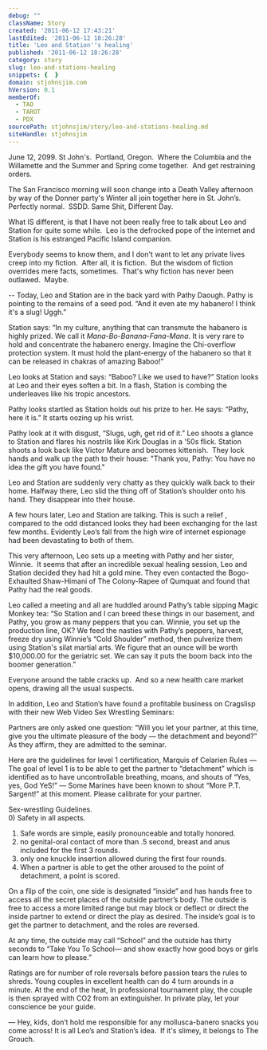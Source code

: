 ```yaml
---
debug: ""
className: Story
created: '2011-06-12 17:43:21'
lastEdited: '2011-06-12 18:26:28'
title: 'Leo and Station''s healing'
published: '2011-06-12 18:26:28'
category: story
slug: leo-and-stations-healing
snippets: {  }
domain: stjohnsjim.com
hVersion: 0.1
memberOf:
  - TAO
  - TAROT
  - PDX
sourcePath: stjohnsjim/story/leo-and-stations-healing.md
siteHandle: stjohnsjim
---
```

June 12, 2099. St John's. &nbsp;Portland, Oregon. &nbsp;Where the Columbia and the Willamette and the Summer and Spring come together. &nbsp;And get restraining orders.

The San Francisco morning will soon change into a Death Valley afternoon by way of the Donner party's Winter all join together here in St. John&rsquo;s. Perfectly normal. &nbsp;SSDD. Same Shit, Different Day.

What IS different, is that I have not been really free to talk about Leo and Station for quite some while. &nbsp;Leo is the defrocked pope of the internet and Station is his estranged Pacific Island companion.

Everybody seems to know them, and I don't want to let any private lives creep into my fiction. &nbsp;After all, it is fiction. &nbsp;But the wisdom of fiction overrides mere facts, sometimes. &nbsp;That's why fiction has never been outlawed. &nbsp;Maybe.

-- Today, Leo and Station are in the back yard with Pathy Daough. Pathy is pointing to the remains of a seed pod. &ldquo;And it even ate my habanero! I think it's a slug! Uggh.&rdquo;

Station says: &ldquo;In my culture, anything that can transmute the habanero is highly prized. We call it _Mana-Bo-Banana-Fana-Mana_. It is very rare to hold and concentrate the habanero energy. Imagine the Chi-overflow protection system. It must hold the plant-energy of the habanero so that it can be released in chakras of amazing Baboo!&rdquo;

Leo looks at Station and says: &ldquo;Baboo? Like we used to have?&rdquo; Station looks at Leo and their eyes soften a bit. In a flash, Station is combing the underleaves like his tropic ancestors.

Pathy looks startled as Station holds out his prize to her. He says: &ldquo;Pathy, here it is.&rdquo; It starts oozing up his wrist.

Pathy look at it with disgust, &ldquo;Slugs, ugh, get rid of it.&rdquo; Leo shoots a glance to Station and flares his nostrils like Kirk Douglas in a '50s flick. Station shoots a look back like Victor Mature and becomes kittenish. &nbsp;They lock hands and walk up the path to their house: &quot;Thank you, Pathy: You have no idea the gift you have found.&quot;

Leo and Station are suddenly very chatty as they quickly walk back to their home. Halfway there, Leo slid the thing off of Station&rsquo;s shoulder onto his hand. They disappear into their house.

A few hours later, Leo and Station are talking. This is such a relief , compared to the odd distanced looks they had been exchanging for the last few months. Evidently Leo&rsquo;s fall from the high wire of internet espionage had been devastating to both of them.

This very afternoon, Leo sets up a meeting with Pathy and her sister, Winnie. &nbsp;It seems that after an incredible sexual healing session, Leo and Station decided they had hit a gold mine. They even contacted the Bogo-Exhaulted Shaw-Himani of The Colony-Rapee of Qumquat and found that Pathy had the real goods.

Leo called a meeting and all are huddled around Pathy&rsquo;s table sipping Magic Monkey tea: &ldquo;So Station and I can breed these things in our basement, and Pathy, you grow as many peppers that you can. Winnie, you set up the production line, OK? We feed the nasties with Pathy&rsquo;s peppers, harvest, freeze dry using Winnie&rsquo;s &ldquo;Cold Shoulder&rdquo; method, then pulverize them using Station's silat martial arts. We figure that an ounce will be worth $10,000.00 for the geriatric set. We can say it puts the boom back into the boomer generation.&rdquo;

Everyone around the table cracks up. &nbsp;And so a new health care market opens, drawing all the usual suspects.

In addition, Leo and Station&rsquo;s have found a profitable business on Cragslisp with their new Web Video Sex Wrestling Seminars:

Partners are only asked one question: &ldquo;Will you let your partner, at this time, give you the ultimate pleasure of the body &mdash; the detachment and beyond?&rdquo; As they affirm, they are admitted to the seminar.

Here are the guidelines for level 1 certification, Marquis of Celarien Rules &mdash;   
The goal of level 1 is to be able to get the partner to &ldquo;detachment&rdquo; which is identified as to have uncontrollable breathing, moans, and shouts of &ldquo;Yes, yes, God YeS!&rdquo; &mdash; Some Marines have been known to shout &ldquo;More P.T. Sargent!&rdquo; at this moment. Please calibrate for your partner.

Sex-wrestling Guidelines.  
0) Safety in all aspects.  
1) Safe words are simple, easily pronounceable and totally honored.   
2) no genital-oral contact of more than .5 second, breast and anus included for the first 3 rounds.  
3) only one knuckle insertion allowed during the first four rounds.  
4) When a partner is able to get the other aroused to the point of detachment, a point is scored.

On a flip of the coin, one side is designated &ldquo;inside&rdquo; and has hands free to access all the secret places of the outside partner&rsquo;s body. The outside is free to access a more limited range but may block or deflect or direct the inside partner to extend or direct the play as desired. The inside&rsquo;s goal is to get the partner to detachment, and the roles are reversed.

At any time, the outside may call &ldquo;School&rdquo; and the outside has thirty seconds to &ldquo;Take You To School&mdash; and show exactly how good boys or girls can learn how to please.&rdquo;

Ratings are for number of role reversals before passion tears the rules to shreds. Young couples in excellent health can do 4 turn arounds in a minute. At the end of the heat, In professional tournament play, the couple is then sprayed with CO2 from an extinguisher. In private play, let your conscience be your guide.

&mdash; Hey, kids, don&rsquo;t hold me responsible for any mollusca-banero snacks you come across! It is all Leo&rsquo;s and Station&rsquo;s idea. &nbsp;If it's slimey, it belongs to The Grouch.


